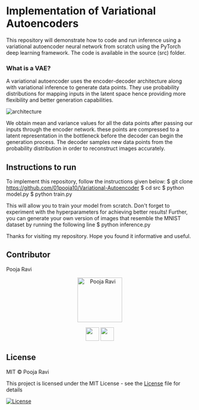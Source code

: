 # Implementation of Variational Autoencoders
This repository will demonstrate how to code and run inference using a variational autoencoder neural network from scratch using the PyTorch deep learning framework.
The code is available in the source (src) folder.
### What is a VAE?
A variational autoencoder uses the encoder-decoder architecture along with variational inference to generate data points. They use probability distributions for mapping inputs in the latent space hence providing more flexibility and better generation capabilities.

![architecture](https://lilianweng.github.io/posts/2018-08-12-vae/autoencoder-architecture.png)

We obtain mean and variance values for all the data points after passing our inputs through the encoder network. these points are compressed to a latent representation in the bottleneck before the decoder can begin the generation process. The decoder samples new data points from the probability distribution in order to reconstruct images accurately.

## Instructions to run

To implement this repository, follow the instructions given below:
$ git clone https://github.com/01pooja10/Variational-Autoencoder
$ cd src
$ python model.py
$ python train.py

This will allow you to train your model from scratch. Don't forget to experiment with the hyperparameters for achieving better results!
Further, you can generate your own version of images that resemble the MNIST dataset by running the following line
$ python inference.py

Thanks for visiting my repository. Hope you found it informative and useful.

## Contributor

<td width:25%>

Pooja Ravi

<p align="center">
<img src = "https://avatars3.githubusercontent.com/u/66198904?s=460&u=06bd3edde2858507e8c42569d76d61b3491243ad&v=4"  height="120" alt="Pooja Ravi">
</p>
<p align="center">
<a href = "https://github.com/01pooja10"><img src = "http://www.iconninja.com/files/241/825/211/round-collaboration-social-github-code-circle-network-icon.svg" width="36" height = "36"/></a>
<a href = "https://www.linkedin.com/in/pooja-ravi-9b88861b2/">
<img src = "http://www.iconninja.com/files/863/607/751/network-linkedin-social-connection-circular-circle-media-icon.svg" width="36" height="36"/>
</a>
</p>
</td>

## License
MIT © Pooja Ravi

This project is licensed under the MIT License - see the [License](LICENSE) file for details

[![License](http://img.shields.io/:license-mit-blue.svg?style=flat-square)](http://badges.mit-license.org)
